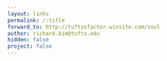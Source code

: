 ```yaml
---
layout: links
permalink: /:title
forward_to: http://tuftssfactor.wixsite.com/soul
author: richard.kim@tufts.edu
hidden: false
project: false
---
```


